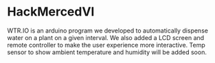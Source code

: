 # HackMercedVI
WTR.IO is an arduino program we developed to automatically dispense water on a plant on a given interval. We also added a LCD screen and remote controller to make the user experience more interactive. Temp sensor to show ambient temperature and humidity will be added soon.
